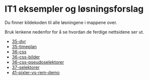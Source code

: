 # IT1 eksempler og løsningsforslag

Du finner kildekoden til alle løsningene i mappene over.

Bruk lenkene nedenfor for å se hvordan de ferdige nettsidene ser ut.

- [35-dyr](https://stalegjelsten.github.io/IT1/35-dyr)
- [35-timeplan](https://stalegjelsten.github.io/IT1/35-timeplan)
- [36-css](https://stalegjelsten.github.io/IT1/36-css)
- [36-css-bilder](https://stalegjelsten.github.io/IT1/36-css-bilder)
- [36-css-pseudoselektorer](https://stalegjelsten.github.io/IT1/36-css-pseudoselektorer)
- [37-selektorer](https://stalegjelsten.github.io/IT1/37-selektorer)
- [41-pixler-vs-rem-demo](https://stalegjelsten.github.io/IT1/41-enheter-og-storrelser/41-pixler-vs-rem)
